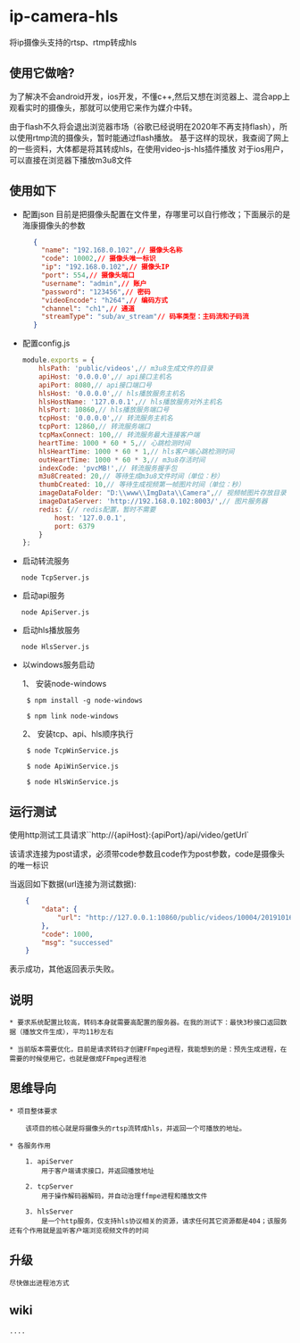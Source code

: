 # ip-camera-hls
将ip摄像头支持的rtsp、rtmp转成hls

## 使用它做啥?
为了解决不会android开发，ios开发，不懂c++,然后又想在浏览器上、混合app上观看实时的摄像头，那就可以使用它来作为媒介中转。

由于flash不久将会退出浏览器市场（谷歌已经说明在2020年不再支持flash），所以使用rtmp流的摄像头，暂时能通过flash播放。
基于这样的现状，我查阅了网上的一些资料，大体都是将其转成hls，在使用video-js-hls插件播放
对于ios用户，可以直接在浏览器下播放m3u8文件


## 使用如下

 * 配置json
    目前是把摄像头配置在文件里，存哪里可以自行修改；下面展示的是海康摄像头的参数
    
```json
      {
        "name": "192.168.0.102",// 摄像头名称
        "code": 10002,// 摄像头唯一标识
        "ip": "192.168.0.102",// 摄像头IP
        "port": 554,// 摄像头端口
        "username": "admin",// 账户
        "password": "123456",// 密码
        "videoEncode": "h264",// 编码方式
        "channel": "ch1",// 通道
        "streamType": "sub/av_stream"// 码率类型：主码流和子码流
      }
```
    
 * 配置config.js
 
    ```js
    module.exports = {
        hlsPath: 'public/videos',// m3u8生成文件的目录
        apiHost: '0.0.0.0',// api接口主机名
        apiPort: 8080,// api接口端口号
        hlsHost: '0.0.0.0',// hls播放服务主机名
        hlsHostName: '127.0.0.1',// hls播放服务对外主机名
        hlsPort: 10860,// hls播放服务端口号
        tcpHost: '0.0.0.0',// 转流服务主机名
        tcpPort: 12860,// 转流服务端口
        tcpMaxConnect: 100,// 转流服务最大连接客户端
        heartTime: 1000 * 60 * 5,// 心跳检测时间
        hlsHeartTime: 1000 * 60 * 1,// hls客户端心跳检测时间
        outHeartTime: 1000 * 60 * 3,// m3u8存活时间
        indexCode: 'pvcMB!',// 转流服务握手包
        m3u8Created: 20,// 等待生成m3u8文件时间（单位：秒）
        thumbCreated: 10,// 等待生成视频第一帧图片时间（单位：秒）
        imageDataFolder: "D:\\www\\ImgData\\Camera",// 视频帧图片存放目录
        imageDataServer: 'http://192.168.0.102:8003/',// 图片服务器
        redis: {// redis配置，暂时不需要
            host: '127.0.0.1',
            port: 6379
        }
    };
    ```
    
 * 启动转流服务
 
 ```shell
    node TcpServer.js
 ```
 
 * 启动api服务
 
 ```shell
    node ApiServer.js
 ```
 
 * 启动hls播放服务
 
 ```shell
    node HlsServer.js
 ```
 
 * 以windows服务启动
 
    1、 安装node-windows
    
        $ npm install -g node-windows
        
        $ npm link node-windows
    2、 安装tcp、api、hls顺序执行
        
        $ node TcpWinService.js
        
        $ node ApiWinService.js
        
        $ node HlsWinService.js
   
## 运行测试

使用http测试工具请求``http://{apiHost}:{apiPort}/api/video/getUrl`

该请求连接为post请求，必须带code参数且code作为post参数，code是摄像头的唯一标识

当返回如下数据(url连接为测试数据):

```json
    {
        "data": {
            "url": "http://127.0.0.1:10860/public/videos/10004/20191016162246/38222c.m3u8"
        },
        "code": 1000,
        "msg": "successed"
    }
```

表示成功，其他返回表示失败。

## 说明

    * 要求系统配置比较高，转码本身就需要高配置的服务器。在我的测试下：最快3秒接口返回数据（播放文件生成），平均11秒左右
    
    * 当前版本需要优化，目前是请求转码才创建FFmpeg进程，我能想到的是：预先生成进程，在需要的时候使用它，也就是做成FFmpeg进程池

## 思维导向

    * 项目整体要求
    
        该项目的核心就是将摄像头的rtsp流转成hls，并返回一个可播放的地址。
        
    * 各服务作用
   
        1. apiServer
            用于客户端请求接口，并返回播放地址
          
        2. tcpServer
            用于操作解码器解码，并自动治理ffmpe进程和播放文件
            
        3. hlsServer
            是一个http服务，仅支持hls协议相关的资源，请求任何其它资源都是404；该服务还有个作用就是监听客户端浏览视频文件的时间
       
## 升级
    尽快做出进程池方式     
## wiki
    ....
